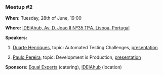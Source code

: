 ### Meetup #2

__When:__ Tuesday, 28th of June, 19:00

__Where:__ [IDEIAhub, Av. D. Joao II Nº35 11ºA, Lisboa, Portugal](https://maps.google.com/maps?f=q&hl=en&q=Av.+D.+Joao+II+N%C2%BA35+11%C2%BAA%2C+Lisboa+%2C+pt)

__Speakers:__

1. [Duarte Henriques](https://twitter.com/duartehenriques), topic: Automated Testing Challenges, [presentation](https://github.com/sardinesrb/meetup/files/457777/automated-testing-c.1.pdf)

2. [Paulo Pereira](https://twitter.com/odesassossegado), topic: Development is Production, [presentation](https://github.com/sardinesrb/meetup/files/457776/sardines.rb2.-.20160628.-.development.is.production.pdf)

__Sponsors:__ [Equal Experts](https://www.equalexperts.com/) (catering), [IDEIAhub](https://www.ideiahub.pt/) (location)
